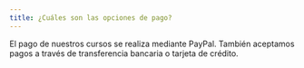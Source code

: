 ```yaml
---
title: ¿Cuáles son las opciones de pago?
---
```


El pago de nuestros cursos se realiza mediante PayPal. También aceptamos pagos a través de transferencia bancaria o tarjeta de crédito.
